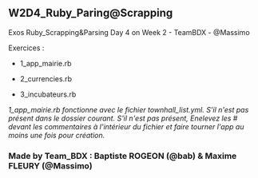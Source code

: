 ## W2D4_Ruby_Paring@Scrapping

Exos Ruby_Scrapping&Parsing Day 4 on Week 2 - TeamBDX - @Massimo


Exercices :

+ 1_app_mairie.rb

+ 2_currencies.rb

+ 3_incubateurs.rb

*1_app_mairie.rb fonctionne avec le fichier townhall_list.yml. S'il n'est pas présent dans le dossier courant. S'il n'est pas présent, Enelevez les # devant les commentaires à l'intérieur du fichier et faire tourner l'app au moins une fois pour création.*

### Made by Team_BDX : Baptiste ROGEON (@bab) & Maxime FLEURY (@Massimo)
